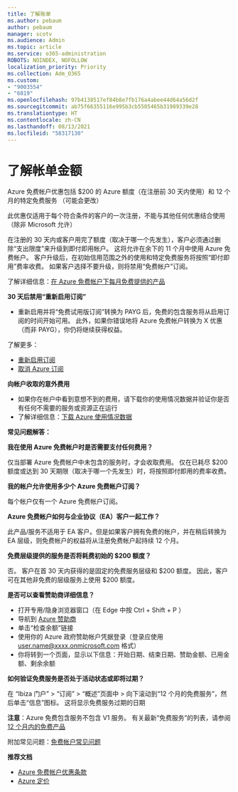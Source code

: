 ```yaml
---
title: 了解账单
ms.author: pebaum
author: pebaum
manager: scotv
ms.audience: Admin
ms.topic: article
ms.service: o365-administration
ROBOTS: NOINDEX, NOFOLLOW
localization_priority: Priority
ms.collection: Adm_O365
ms.custom:
- "9003554"
- "6819"
ms.openlocfilehash: 97b4138517ef84b8e7fb176a4abee44d64a56d2f
ms.sourcegitcommit: ab75f66355116e995b3cb5505465b31989339e28
ms.translationtype: HT
ms.contentlocale: zh-CN
ms.lasthandoff: 08/13/2021
ms.locfileid: "58317130"
---
```

# <a name="understand-billing-amount"></a>了解帐单金额

Azure 免费帐户优惠包括 $200 的 Azure 额度（在注册前 30 天内使用）和 12 个月的特定免费服务 （可能会更改）

此优惠仅适用于每个符合条件的客户的一次注册，不能与其他任何优惠结合使用（除非 Microsoft 允许）

在注册的 30 天内或客户用完了额度（取决于哪一个先发生），客户必须通过删除“支出限度”来升级到即付即用帐户。 这将允许在余下的 11 个月中使用 Azure 免费帐户。 客户升级后，在初始信用范围之外的使用和特定免费服务将按照“即付即用”费率收费。 如果客户选择不要升级，则将禁用“免费帐户”订阅。

了解详细信息：[在 Azure 免费帐户下每月免费提供的产品](https://azure.microsoft.com/free/free-account-faq/)

**30 天后禁用“重新启用订阅”**

- 重新启用并将“免费试用版订阅”转换为 PAYG 后，免费的包含服务将从启用订阅的时间开始可用。 此外，如果你错误地将 Azure 免费帐户转换为 X 优惠（而非 PAYG），你仍将继续获得权益。

了解更多： 
- [重新启用订阅](https://docs.microsoft.com/azure/billing/billing-subscription-become-disable?WT.mc_id=Portal-Microsoft_Azure_Support)
- [取消 Azure 订阅](https://docs.microsoft.com/azure/billing/billing-how-to-cancel-azure-subscription?WT.mc_id=Portal-Microsoft_Azure_Support)

**向帐户收取的意外费用**

- 如果你在帐户中看到意想不到的费用，请下载你的使用情况数据并验证你是否有任何不需要的服务或资源正在运行
- 了解详细信息：[下载 Azure 使用情况数据](https://docs.microsoft.com/azure/billing/billing-download-azure-invoice-daily-usage-date?WT.mc_id=Portal-Microsoft_Azure_Support#download-usage)

**常见问题解答：**

**我在使用 Azure 免费帐户时是否需要支付任何费用？**

仅当部署 Azure 免费帐户中未包含的服务时，才会收取费用。 仅在已耗尽 $200 额度或达到 30 天期限（取决于哪一个先发生）时，将按照即付即用的费率收费。

**我的帐户允许使用多少个 Azure 免费帐户订阅？**  

每个帐户仅有一个 Azure 免费帐户订阅。

**Azure 免费帐户如何与企业协议（EA）客户一起工作？**  

此产品/服务不适用于 EA 客户。但是如果客户拥有免费的帐户，并在稍后转换为 EA 层级，则免费帐户的权益将从注册免费帐户起持续 12 个月。

**免费层级提供的服务是否将耗费初始的 $200 额度？**  

否。 客户在首 30 天内获得的是固定的免费服务层级和 $200 额度。 因此，客户可在其他非免费的层级服务上使用 $200 额度。

**是否可以查看赞助商详细信息？**

- 打开专用/隐身浏览器窗口（在 Edge 中按 Ctrl + Shift + P ）
- 导航到 [Azure 赞助商](http://www.microsoftazuresponsorships.com/)
- 单击“检查余额”链接
- 使用你的 Azure 政府赞助帐户凭据登录（登录应使用 user.name@xxxx.onmicrosoft.com 格式）
- 你将转到一个页面，显示以下信息：开始日期、结束日期、赞助金额、已用金额、剩余余额

**如何验证免费服务是否处于活动状态或即将过期？**

在 “Ibiza 门户” > “订阅” > “概述”页面中 > 向下滚动到“12 个月的免费服务”，然后单击“信息”图标。 这将显示免费服务过期的日期

**注意**：Azure 免费包含服务不包含 V1 服务。 有关最新“免费服务”的列表，请参阅 [12 个月内的免费产品](http://www.microsoftazuresponsorships.com/)

附加常见问题：[免费帐户常见问题](https://azure.microsoft.com/free/free-account-faq/)

**推荐文档**

- [Azure 免费帐户优惠条款](https://azure.microsoft.com/offers/ms-azr-0044p/)
- [Azure 定价](https://azure.microsoft.com/pricing/)